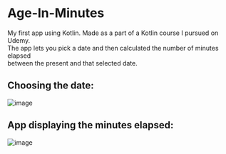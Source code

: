 # Age-In-Minutes

My first app using Kotlin. Made as a part of a Kotlin course I pursued on Udemy.  
The app lets you pick a date and then calculated the number of minutes elapsed  
between the present and that selected date.


## Choosing the date:  
![image](https://user-images.githubusercontent.com/69589483/207932082-0193a014-8de8-4c0c-b3fb-798cdb6953c6.png)  

## App displaying the minutes elapsed:  
![image](https://user-images.githubusercontent.com/69589483/207932327-5b555e95-67eb-483c-9981-1522fb3a49f4.png)  
